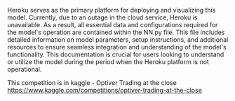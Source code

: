 Heroku serves as the primary platform for deploying and visualizing this model. Currently, due to an outage in the cloud service, Heroku is unavailable. As a result, all essential data and configurations required for the model's operation are contained within the NN.py file. This file includes detailed information on model parameters, setup instructions, and additional resources to ensure seamless integration and understanding of the model's functionality. This documentation is crucial for users looking to understand or utilize the model during the period when the Heroku platform is not operational.

This competition is in kaggle - Optiver Trading at the close
https://www.kaggle.com/competitions/optiver-trading-at-the-close



